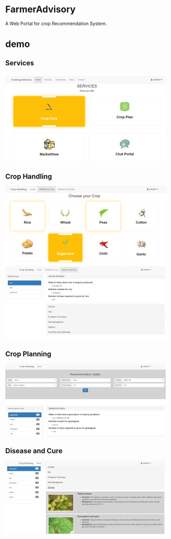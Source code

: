 # FarmerAdvisory
A  Web Portal for crop Recommendation System.
# demo
## Services
![](demo-images/Services.png)
---

## Crop Handling
![](demo-images/choose_crop.png)
![](demo-images/SelectedCropDetail.png)

## Crop Planning
![](demo-images/CropRecommendation.png)

## Disease and Cure
![](demo-images/Disease.png)
